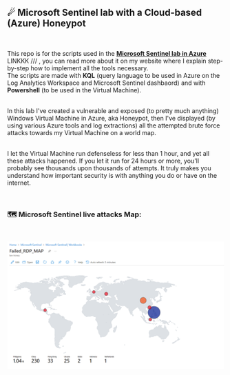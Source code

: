 <h2>☄ Microsoft Sentinel lab with a Cloud-based (Azure) Honeypot </h2>
<br />

This repo is for the scripts used in the  [<b>Microsoft Sentinel lab in Azure</b>](https://---) LINKKK   /// , you can read more about it on my website where I explain step-by-step how to implement all the tools necessary. <br />
The scripts are made with <b>KQL</b> (query language to be used in Azure on the Log Analytics Workspace and Microsoft Sentinel dashbaord) and with <b>Powershell</b> (to be used in the Virtual Machine). <br /> <br />

In this lab I've created a vulnerable and exposed (to pretty much anything) Windows Virtual Machine in Azure, aka Honeypot, then I've displayed (by using various Azure tools and log extractions) all the attempted brute force attacks towards my Virtual Machine on a world map. <br /> <br />

I let the Virtual Machine run defenseless for less than 1 hour, and yet all these attacks happened. If you let it run for 24 hours or more, you'll probably see thousands upon thousands of attempts. It truly makes you understand how important security is with anything you do or have on the internet. 

<br />

<h3>🗺 Microsoft Sentinel live attacks Map: </h3>  <br />

![map-image](labsentinel10.png)
